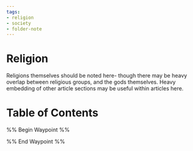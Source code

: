 ```yaml
---
tags:
- religion
- society
- folder-note
---
```

# Religion

Religions themselves should be noted here- though there may be heavy overlap between religious groups, and the gods themselves. Heavy embedding of other article sections may be useful within articles here.

# Table of Contents

%% Begin Waypoint %%


%% End Waypoint %%
